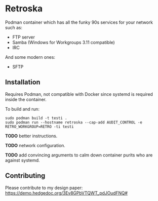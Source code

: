 # Retroska

Podman container which has all the funky 90s services for your network
such as:

* FTP server
* Samba (Windows for Workgroups 3.11 compatible)
* IRC

And some modern ones:

* SFTP

## Installation

Requires Podman, not compatible with Docker since systemd is required
inside the container.

To build and run:

```
sudo podman build -t testi .
sudo podman run --hostname retroska --cap-add AUDIT_CONTROL -e RETRO_WORKGROUP=RETRO -ti testi
```

**TODO** better instructions.

**TODO** network configuration.

**TODO** add convincing arguments to calm down container purits who are against systemd.

## Contributing

Please contribute to my design paper: https://demo.hedgedoc.org/3Ev8GPbVTQWT_pdJOudFNQ#
